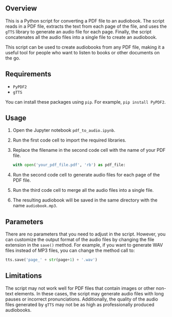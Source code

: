 
## Overview

This is a Python script for converting a PDF file to an audiobook. The script reads in a PDF file, extracts the text from each page of the file, and uses the `gTTS` library to generate an audio file for each page. Finally, the script concatenates all the audio files into a single file to create an audiobook.

This script can be used to create audiobooks from any PDF file, making it a useful tool for people who want to listen to books or other documents on the go.

## Requirements

* `PyPDF2`
* `gTTS`

You can install these packages using `pip`. For example, `pip install PyPDF2`.

## Usage

1. Open the Jupyter notebook `pdf_to_audio.ipynb`.

2. Run the first code cell to import the required libraries.

3. Replace the filename in the second code cell with the name of your PDF file.

   ```python
   with open('your_pdf_file.pdf', 'rb') as pdf_file:
   ```

4. Run the second code cell to generate audio files for each page of the PDF file.

5. Run the third code cell to merge all the audio files into a single file.

6. The resulting audiobook will be saved in the same directory with the name `audiobook.mp3`.

## Parameters

There are no parameters that you need to adjust in the script. However, you can customize the output format of the audio files by changing the file extension in the `save()` method. For example, if you want to generate WAV files instead of MP3 files, you can change the method call to:

```python
tts.save('page_' + str(page+1) + '.wav')
```

## Limitations

The script may not work well for PDF files that contain images or other non-text elements. In these cases, the script may generate audio files with long pauses or incorrect pronunciations. Additionally, the quality of the audio files generated by `gTTS` may not be as high as professionally produced audiobooks.
